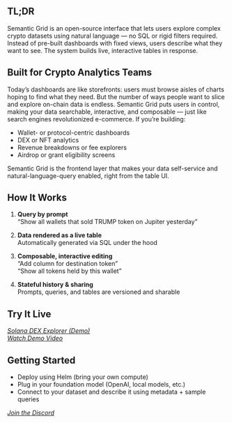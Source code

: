 ## TL;DR

Semantic Grid is an open-source interface that lets users explore complex crypto datasets using natural language — no SQL or rigid filters required. Instead of pre-built dashboards with fixed views, users describe what they want to see. The system builds live, interactive tables in response.

## Built for Crypto Analytics Teams

Today’s dashboards are like storefronts: users must browse aisles of charts hoping to find what they need. But the number of ways people want to slice and explore on-chain data is endless. Semantic Grid puts users in control, making your data searchable, interactive, and composable — just like search engines revolutionized e-commerce. If you’re building:

- Wallet- or protocol-centric dashboards  
- DEX or NFT analytics  
- Revenue breakdowns or fee explorers  
- Airdrop or grant eligibility screens  

Semantic Grid is the frontend layer that makes your data self-service and natural-language-query enabled, right from the table UI.

## How It Works

1. **Query by prompt**  
   “Show all wallets that sold TRUMP token on Jupiter yesterday”  

2. **Data rendered as a live table**  
   Automatically generated via SQL under the hood  

3. **Composable, interactive editing**  
   “Add column for destination token”  
   “Show all tokens held by this wallet”  

4. **Stateful history & sharing**  
   Prompts, queries, and tables are versioned and sharable  

## Try It Live

*[Solana DEX Explorer (Demo)](https://beta.apegpt.ai)*  
*[Watch Demo Video](https://youtu.be/5ySluirKR_M)*


## Getting Started

- Deploy using Helm (bring your own compute)
- Plug in your foundation model (OpenAI, local models, etc.)
- Connect to your dataset and describe it using metadata + sample queries

*[Join the Discord](https://discord.gg/9bsR6sU7JQ)*

